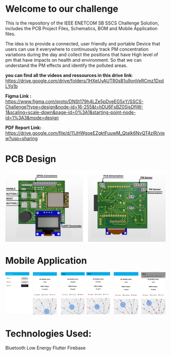# Welcome to our challenge
This is the repository of the IEEE ENETCOM SB SSCS Challenge Solution, includes the PCB Project Files, Schematics, BOM and Mobile Application files.

The idea is to provide a connected, user friendly and portable Device that users can use it everywhere to continuously track PM concentration variations during the day and collect the positions that have High level of pm that have impacts on health and environment. So that we can understand the PM effects and identify the polluted areas.

**you can find all the videos and ressources in this drive link**: https://drive.google.com/drive/folders/1HXeUyAUTR0sB1u9onVeRCmz1DxdLYg1b

**Figma Link :** https://www.figma.com/proto/DNSt179h4LZe5pDveEG5xY/SSCS-Challenge?type=design&node-id=16-255&t=hDU6FsBZ0SjsDfjW-1&scaling=scale-down&page-id=0%3A1&starting-point-node-id=1%3A3&mode=design

**PDF Report Link:**
https://drive.google.com/file/d/11JHWgoeEZgktFuuwM_QtaIk6NvQT4zlR/view?usp=sharing

# PCB Design
<div>
  <img src="Images/PCB.png" alt="PCB DESIGN" width="1000">
</div>


# Mobile Application
<div>
  <img src="Images/MAppScreens.png" alt="PCB DESIGN" width="1000">
</div>

# Technologies Used:
Bluetooth Low Energy
Flutter
Firebase 


